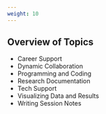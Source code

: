 ```yaml
---
weight: 10
---
```


## Overview of Topics

- Career Support
- Dynamic Collaboration
- Programming and Coding
- Research Documentation
- Tech Support
- Visualizing Data and Results
- Writing Session Notes
